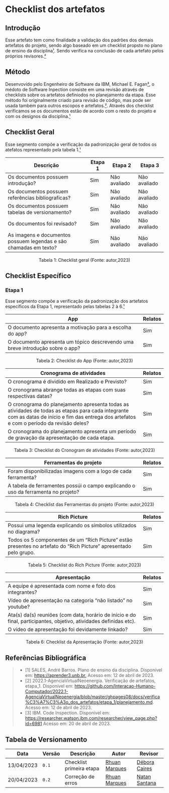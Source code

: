 # Checklist dos artefatos

## Introdução

Esse artefato tem como finalidade a validação dos padrões dos demais artefatos do projeto, sendo algo baseado em um checklist propsto no plano de ensino da disciplina[¹](#ancora1). Sendo verifica na conclusão de cada artefato pelos próprios revisores.[²](#ancora2) 

## Método 

Desenvovido pelo Engenheiro de Software da IBM, Michael E. Fagan[³](#ancora3), o médoto de Software Inpection consiste em uma revisão através de checklists sobre os artefatos definiodos no planejamento da etapa. Esse método foi originalmente criado para revisão de código, mas pode ser usada também para outros escopos e artefatos.[²](#ancora2). Através dos checklist verificamos se os documentos estão de acordo com o resto do projeto e com os designos da disciplina.[¹](#ancora1)

## Checklist Geral

Esse segmento compõe a verificação da padronização geral de todos os atefatos representado pela tabela 1.[¹](#ancora1) 

| Descrição | Etapa 1 | Etapa 2 | Etapa 3 |
| --------- | ------- | ------- | ------- |
| Os documentos possuem introdução? | Sim | Não avaliado | Não avaliado |
| Os documentos possuem referências bibliograficas? | Sim | Não avaliado | Não avaliado |
| Os documentos possuem tabelas de versionamento? | Sim | Não avaliado | Não avaliado |
| Os documentos foi revisado? | Sim | Não avaliado | Não avaliado |
| As imagens e documentos possuem legendas e são chamadas em texto? | Sim | Não avaliado | Não avaliado |

<div style="text-align: center">
<p>Tabela 1: Checklist geral (Fonte: autor,2023)</p>
</div>

## Checklist Específico

### Etapa 1

Esse segmento compõe a verificação da padronização dos artefatos específicos da Etapa 1, representado pelas tabelas 2 à 6.[¹](#ancora1)


| App | Relatos |
| --- | ------- |
| O documento apresenta a motivação para a escolha do app? | Sim |
| O documento apresenta um tópico descrevendo uma breve introdução sobre o app? | Sim |

<div style="text-align: center">
<p>Tabela 2: Checklist do App (Fonte: autor,2023)</p>
</div>

| Cronograma de atividades | Relatos |
| ------------------------ | ------- |
| O cronograma é dividido em Realizado e Previsto? | Sim |
| O cronograma abrange todas as etapas com suas respectivas datas? | Sim |
| O cronograma do planejamento apresenta todas as atividades de todas as etapas para cada integrante com as datas de início e fim das entrega dos artefatos e com o período da revisão deles? | Sim |
| O cronograma do planejamento apresenta um período de gravação da apresentação de cada etapa. | Sim |

<div style="text-align: center">
<p>Tabela 3: Checklist do Cronogram de atividades (Fonte: autor,2023)</p>
</div>

| Ferramentas do projeto | Relatos |
| ---------------------- | ------- |
| Foram disponibilizadas imagens com a logo de cada ferramenta? | Sim |
| A tabela de ferramentes possúi o campo explicando o uso da ferramenta no projeto? | Sim |

<div style="text-align: center">
<p>Tabela 4: Checklist das Ferramentas do projeto (Fonte: autor,2023)</p>
</div>

| Rich Picture | Relatos |
| ------------ | ------- |
| Possui uma legenda explicando os símbolos utilizados no diagrama? | Sim |
| Todos os 5 componentes de um “Rich Picture” estão presentes no artefato do “Rich Picture” apresentado pelo grupo.| Sim |

<div style="text-align: center">
<p>Tabela 5: Checklist do Rich Picture (Fonte: autor,2023)</p>
</div>

| Apresentação | Relatos |
| ------------ | ------- |
| A equipe é apresentada com nome e foto dos integrantes? | Sim |
| Vídeo de apresentação na categoria “não listado” no youtube? | Sim |
| Ata(s) da(s) reuniões (com data, horário de início e do final, participantes, objetivo, atividades definidas etc).| Sim |
| O vídeo de apresentação foi devidamente linkado? | Sim |

<div style="text-align: center">
<p>Tabela 6: Checklist da Apresentação (Fonte: autor,2023)</p>
</div>

## Referências Bibliográfica

> - <a id="ancora1"></a>[1] SALES, André Barros. Plano de ensino da disciplina. Disponível em: <https://aprender3.unb.br.> Acesso em: 12 de abril de 2023.
> - <a id="ancora2"></a>[2] 2022.1-AgenciaVirtualNeoenergia. Verificação de artefatos, etapa_1. Disponível em: <https://github.com/Interacao-Humano-Computador/2022.1-AgenciaVirtualNeoenergia/blob/master/ghpages08/docs/verifica%C3%A7%C3%A3o_dos_artefatos/etapa_1/planejamento.md>. Acesso em: 12 de abril de 2023.
> - <a id="ancora2"></a>[3] IBM. Code Inspection. Disponível em: <https://researcher.watson.ibm.com/researcher/view_page.php?id=6981> Acesso em: 20 de abril de 2023.

## Tabela de Versionamento

| Data | Versão | Descrição | Autor | Revisor |
| ---- | ------ | --------- | ----- | ------- |
| 13/04/2023 | `0.1`  | Checklist primeira etapa | [Rhuan Marques](https://github.com/RhuanMr) | [Débora Caires](https://github.com/deboracaires) |
| 20/04/2023 | `0.2`  | Correção de erros| [Rhuan Marques](https://github.com/RhuanMr) | [Natan Santana](https://github.com/Neitan2001) |